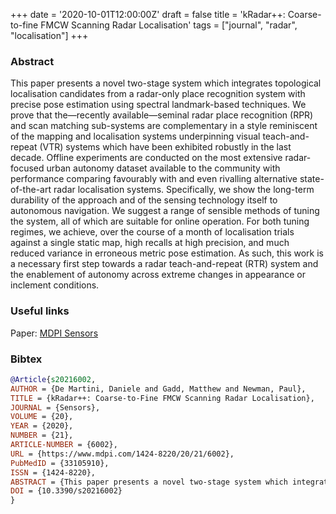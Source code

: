 +++
date = '2020-10-01T12:00:00Z'
draft = false
title = 'kRadar++: Coarse-to-fine FMCW Scanning Radar Localisation'
tags = ["journal", "radar", "localisation"]
+++

### Abstract
This paper presents a novel two-stage system which integrates topological localisation candidates from a radar-only place recognition system with precise pose estimation using spectral landmark-based techniques. We prove that the—recently available—seminal radar place recognition (RPR) and scan matching sub-systems are complementary in a style reminiscent of the mapping and localisation systems underpinning visual teach-and-repeat (VTR) systems which have been exhibited robustly in the last decade. Offline experiments are conducted on the most extensive radar-focused urban autonomy dataset available to the community with performance comparing favourably with and even rivalling alternative state-of-the-art radar localisation systems. Specifically, we show the long-term durability of the approach and of the sensing technology itself to autonomous navigation. We suggest a range of sensible methods of tuning the system, all of which are suitable for online operation. For both tuning regimes, we achieve, over the course of a month of localisation trials against a single static map, high recalls at high precision, and much reduced variance in erroneous metric pose estimation. As such, this work is a necessary first step towards a radar teach-and-repeat (RTR) system and the enablement of autonomy across extreme changes in appearance or inclement conditions.

### Useful links
Paper: [MDPI Sensors](https://www.mdpi.com/1424-8220/20/21/6002)

### Bibtex
```bibtex
@Article{s20216002,
AUTHOR = {De Martini, Daniele and Gadd, Matthew and Newman, Paul},
TITLE = {kRadar++: Coarse-to-Fine FMCW Scanning Radar Localisation},
JOURNAL = {Sensors},
VOLUME = {20},
YEAR = {2020},
NUMBER = {21},
ARTICLE-NUMBER = {6002},
URL = {https://www.mdpi.com/1424-8220/20/21/6002},
PubMedID = {33105910},
ISSN = {1424-8220},
ABSTRACT = {This paper presents a novel two-stage system which integrates topological localisation candidates from a radar-only place recognition system with precise pose estimation using spectral landmark-based techniques. We prove that the—recently available—seminal radar place recognition (RPR) and scan matching sub-systems are complementary in a style reminiscent of the mapping and localisation systems underpinning visual teach-and-repeat (VTR) systems which have been exhibited robustly in the last decade. Offline experiments are conducted on the most extensive radar-focused urban autonomy dataset available to the community with performance comparing favourably with and even rivalling alternative state-of-the-art radar localisation systems. Specifically, we show the long-term durability of the approach and of the sensing technology itself to autonomous navigation. We suggest a range of sensible methods of tuning the system, all of which are suitable for online operation. For both tuning regimes, we achieve, over the course of a month of localisation trials against a single static map, high recalls at high precision, and much reduced variance in erroneous metric pose estimation. As such, this work is a necessary first step towards a radar teach-and-repeat (RTR) system and the enablement of autonomy across extreme changes in appearance or inclement conditions.},
DOI = {10.3390/s20216002}
}
```
